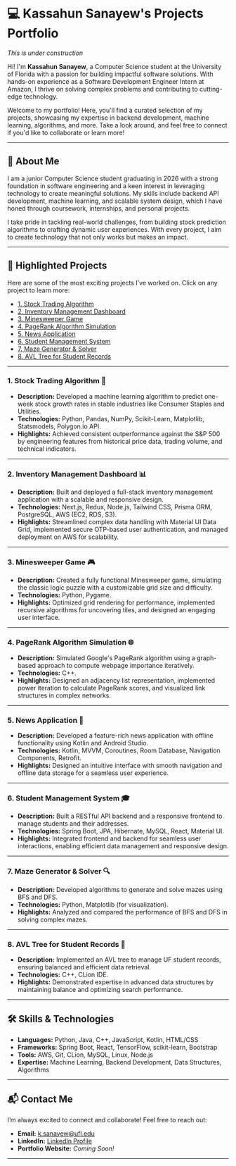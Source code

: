 # 💻 **Kassahun Sanayew's Projects Portfolio**


*This is under construction*


Hi! I'm **Kassahun Sanayew**, a Computer Science student at the University of Florida with a passion for building impactful software solutions. With hands-on experience as a Software Development Engineer Intern at Amazon, I thrive on solving complex problems and contributing to cutting-edge technology.

Welcome to my portfolio! Here, you'll find a curated selection of my projects, showcasing my expertise in backend development, machine learning, algorithms, and more. Take a look around, and feel free to connect if you'd like to collaborate or learn more!

---

## 🌟 **About Me**

I am a junior Computer Science student graduating in 2026 with a strong foundation in software engineering and a keen interest in leveraging technology to create meaningful solutions. My skills include backend API development, machine learning, and scalable system design, which I have honed through coursework, internships, and personal projects.

I take pride in tackling real-world challenges, from building stock prediction algorithms to crafting dynamic user experiences. With every project, I aim to create technology that not only works but makes an impact.

---

## 🚀 **Highlighted Projects**

Here are some of the most exciting projects I’ve worked on. Click on any project to learn more:

- [1. Stock Trading Algorithm](#1-stock-trading-algorithm)  
- [2. Inventory Management Dashboard](#2-inventory-management-dashboard)  
- [3. Minesweeper Game](#3-minesweeper-game)  
- [4. PageRank Algorithm Simulation](#4-pagerank-algorithm-simulation)  
- [5. News Application](#5-news-application)  
- [6. Student Management System](#6-student-management-system)  
- [7. Maze Generator & Solver](#7-maze-generator--solver)  
- [8. AVL Tree for Student Records](#8-avl-tree-for-student-records)  

---

### **1. Stock Trading Algorithm** 🏦  
- **Description:** Developed a machine learning algorithm to predict one-week stock growth rates in stable industries like Consumer Staples and Utilities.  
- **Technologies:** Python, Pandas, NumPy, Scikit-Learn, Matplotlib, Statsmodels, Polygon.io API.  
- **Highlights:** Achieved consistent outperformance against the S&P 500 by engineering features from historical price data, trading volume, and technical indicators.

---

### **2. Inventory Management Dashboard** 📊  
- **Description:** Built and deployed a full-stack inventory management application with a scalable and responsive design.  
- **Technologies:** Next.js, Redux, Node.js, Tailwind CSS, Prisma ORM, PostgreSQL, AWS (EC2, RDS, S3).  
- **Highlights:** Streamlined complex data handling with Material UI Data Grid, implemented secure OTP-based user authentication, and managed deployment on AWS for scalability.

---

### **3. Minesweeper Game** 🎮  
- **Description:** Created a fully functional Minesweeper game, simulating the classic logic puzzle with a customizable grid size and difficulty.  
- **Technologies:** Python, Pygame.  
- **Highlights:** Optimized grid rendering for performance, implemented recursive algorithms for uncovering tiles, and designed an engaging user interface.

---

### **4. PageRank Algorithm Simulation** 🌐  
- **Description:** Simulated Google's PageRank algorithm using a graph-based approach to compute webpage importance iteratively.  
- **Technologies:** C++.  
- **Highlights:** Designed an adjacency list representation, implemented power iteration to calculate PageRank scores, and visualized link structures in complex networks.

---

### **5. News Application** 📰  
- **Description:** Developed a feature-rich news application with offline functionality using Kotlin and Android Studio.  
- **Technologies:** Kotlin, MVVM, Coroutines, Room Database, Navigation Components, Retrofit.  
- **Highlights:** Designed an intuitive interface with smooth navigation and offline data storage for a seamless user experience.

---

### **6. Student Management System** 🎓  
- **Description:** Built a RESTful API backend and a responsive frontend to manage students and their addresses.  
- **Technologies:** Spring Boot, JPA, Hibernate, MySQL, React, Material UI.  
- **Highlights:** Integrated frontend and backend for seamless user interactions, enabling efficient data management and responsive design.

---

### **7. Maze Generator & Solver** 🔍  
- **Description:** Developed algorithms to generate and solve mazes using BFS and DFS.  
- **Technologies:** Python, Matplotlib (for visualization).  
- **Highlights:** Analyzed and compared the performance of BFS and DFS in solving complex mazes.

---

### **8. AVL Tree for Student Records** 🌳  
- **Description:** Implemented an AVL tree to manage UF student records, ensuring balanced and efficient data retrieval.  
- **Technologies:** C++, CLion IDE.  
- **Highlights:** Demonstrated expertise in advanced data structures by maintaining balance and optimizing search performance.

---

## 🛠 **Skills & Technologies**

- **Languages:** Python, Java, C++, JavaScript, Kotlin, HTML/CSS  
- **Frameworks:** Spring Boot, React, TensorFlow, scikit-learn, Bootstrap  
- **Tools:** AWS, Git, CLion, MySQL, Linux, Node.js  
- **Expertise:** Machine Learning, Backend Development, Data Structures, Algorithms  

---

## 📬 **Contact Me**

I’m always excited to connect and collaborate! Feel free to reach out:  
- **Email:** [k.sanayew@ufl.edu](mailto:k.sanayew@ufl.edu)  
- **LinkedIn:** [LinkedIn Profile](#)  
- **Portfolio Website:** *Coming Soon!*  

---
